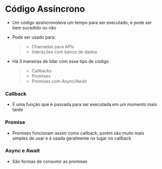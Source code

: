 # Código Assíncrono

- Um código assíncronoleva um tempo para ser executado, e pode ser bem sucedido ou não

- Pode ser usado para:
    > -  Chamadas para APIs
    > - Interações com banco de dados

- Há 3 maneiras de lidar com esse tipo de código
    > - Callbacks
    > - Promises
    > - Promises com Async/Await

### Callback

- É uma função que é passada para ser executada em um momento mais tarde

### Promise

- Promises funcionam assim como callback, porém são muito mais simples de usar e é usada geralmente no lugar no callback 

### Async e Await

- São formas de consumir as promises